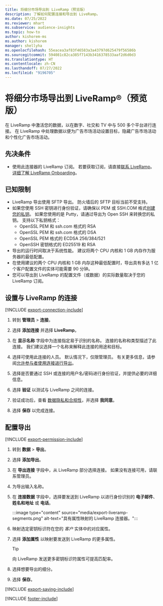 ```yaml
---
title: 将细分市场导出到 LiveRamp（预览版）
description: 了解如何配置连接和导出到 LiveRamp。
ms.date: 07/25/2022
ms.reviewer: mhart
ms.subservice: audience-insights
ms.topic: how-to
author: kishorem-ms
ms.author: kishorem
manager: shellyha
ms.openlocfilehash: 55eacea3af83f46583a3a43797d625479f56586b
ms.sourcegitcommit: 594081c82ca385f7143b3416378533aaf2d6d0d3
ms.translationtype: HT
ms.contentlocale: zh-CN
ms.lasthandoff: 07/27/2022
ms.locfileid: "9196705"
---
```

# <a name="export-segments-to-liverampreg-preview"></a>将细分市场导出到 LiveRamp&reg;（预览版）

在 LiveRamp 中激活您的数据，以在数字、社交和 TV 中与 500 多个平台进行连接。 在 LiveRamp 中处理数据以便为广告市场活动设置目标，隐藏广告市场活动和个性化广告市场活动。

## <a name="prerequisites"></a>先决条件

- 使用此连接器的 LiveRamp 订阅。 若要获取订阅，请直接[联系 LiveRamp](https://liveramp.com/contact/)。 [详细了解 LiveRamp Onboarding](https://liveramp.com/our-platform/data-onboarding/)。

## <a name="known-limitations"></a>已知限制

- LiveRamp 导出使用 SFTP 导出。 防火墙后的 SFTP 目标当前不受支持。
- 如果您使用 SSH 密钥进行身份验证，请确保以 PEM 或 SSH.COM 格式[创建您的私钥](/azure/virtual-machines/linux/create-ssh-keys-detailed#basic-example)。 如果您使用的是 Putty，请通过导出为 Open SSH 来转换您的私钥。 支持以下私钥格式：
  - OpenSSL PEM 和 ssh.com 格式的 RSA
  - OpenSSL PEM 和 ssh.com 格式的 DSA
  - OpenSSL PEM 格式的 ECDSA 256/384/521
  - OpenSSH 密钥格式的 ED25519 和 RSA
- 导出的运行时间取决于系统性能。 建议将两个 CPU 内核和 1 GB 内存作为服务器的最低配置。
- 在使用建议的两个 CPU 内核和 1 GB 内存这种最低配置时，导出具有多达 1 亿个客户配置文件的实体可能需要 90 分钟。
- 您可以导出到 LiveRamp 的配置文件（或数据）的实际数量取决于您的 LiveRamp 订阅。

## <a name="set-up-connection-to-liveramp"></a>设置与 LiveRamp 的连接

[!INCLUDE [export-connection-include](includes/export-connection-admn.md)]

1. 转到 **管理员** > **连接**。

1. 选择 **添加连接** 并选择 **LiveRamp**。

1. 在 **显示名称** 字段中为连接指定易于识别的名称。 连接的名称和类型描述了此连接。 我们建议选择一个名称来解释此连接的用途和目标。

1. 选择可使用此连接的人员。 默认情况下，仅限管理员。 有关更多信息，请参阅[允许参与者使用连接进行导出](connections.md#allow-contributors-to-use-a-connection-for-exports)。

1. 选择是否要通过 SSH 或连接的用户名/密码进行身份验证，并提供必要的详细信息。

1. 选择 **验证** 以测试与 LiveRamp 之间的连接。

1. 验证成功后，查看 [数据隐私和合规性](connections.md#data-privacy-and-compliance)，并选择 **我同意**。

1. 选择 **保存** 以完成连接。

## <a name="configure-an-export"></a>配置导出

[!INCLUDE [export-permission-include](includes/export-permission.md)]

1. 转到 **数据** > **导出**。

1. 选择 **添加导出**。

1. 在 **导出连接** 字段中，从 LiveRamp 部分选择连接。 如果没有连接可用，请联系管理员。

1. 为导出输入名称。

1. 在 **连接数据** 字段中，选择要发送到 LiveRamp 以进行身份识别的 **电子邮件**、**姓名和地址** 或 **电话**。

   :::image type="content" source="media/export-liveramp-segments.png" alt-text="具有属性映射的 LiveRamp 连接器。":::

1. 映射选定密钥标识符在您的 *客户* 实体中的对应属性。

1. 选择 **添加属性** 以映射要发送到 LiveRamp 的更多属性。

   > [!TIP]
   > 向 LiveRamp 发送更多密钥标识符属性可提高匹配率。

1. 选择想要导出的细分。

1. 选择 **保存**。

[!INCLUDE [export-saving-include](includes/export-saving.md)]

[!INCLUDE [footer-include](includes/footer-banner.md)]
